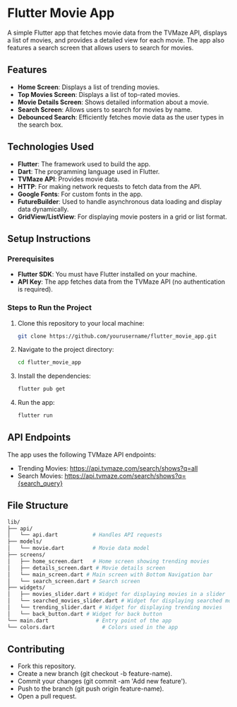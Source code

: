 # Flutter Movie App

A simple Flutter app that fetches movie data from the TVMaze API, displays a list of movies, and provides a detailed view for each movie. The app also features a search screen that allows users to search for movies.

## Features

- **Home Screen**: Displays a list of trending movies.
- **Top Movies Screen**: Displays a list of top-rated movies.
- **Movie Details Screen**: Shows detailed information about a movie.
- **Search Screen**: Allows users to search for movies by name.
- **Debounced Search**: Efficiently fetches movie data as the user types in the search box.

## Technologies Used

- **Flutter**: The framework used to build the app.
- **Dart**: The programming language used in Flutter.
- **TVMaze API**: Provides movie data.
- **HTTP**: For making network requests to fetch data from the API.
- **Google Fonts**: For custom fonts in the app.
- **FutureBuilder**: Used to handle asynchronous data loading and display data dynamically.
- **GridView/ListView**: For displaying movie posters in a grid or list format.

## Setup Instructions

### Prerequisites

- **Flutter SDK**: You must have Flutter installed on your machine.
- **API Key**: The app fetches data from the TVMaze API (no authentication is required).

### Steps to Run the Project

1. Clone this repository to your local machine:

   ```bash
   git clone https://github.com/yourusername/flutter_movie_app.git
    ```
2. Navigate to the project directory:
    ```bash
   cd flutter_movie_app
    ```
3. Install the dependencies:
    ```bash
   flutter pub get
    ```
4. Run the app:
    ```bash
   flutter run
    ```

## API Endpoints

The app uses the following TVMaze API endpoints:
* Trending Movies: https://api.tvmaze.com/search/shows?q=all
* Search Movies: https://api.tvmaze.com/search/shows?q={search_query}

## File Structure

```bash
lib/
├── api/
│   └── api.dart           # Handles API requests
├── models/
│   └── movie.dart         # Movie data model
├── screens/
│   ├── home_screen.dart   # Home screen showing trending movies
│   ├── details_screen.dart # Movie details screen
│   └── main_screen.dart # Main screen with Bottom Navigation bar
│   └── search_screen.dart # Search screen
├── widgets/
│   ├── movies_slider.dart # Widget for displaying movies in a slider
│   └── searched_movies_slider.dart # Widget for displaying searched movies
│   └── trending_slider.dart # Widget for displaying trending movies
│   └── back_button.dart # Widget for back button
└── main.dart               # Entry point of the app
└── colors.dart               # Colors used in the app
```

## Contributing

* Fork this repository.
* Create a new branch (git checkout -b feature-name).
* Commit your changes (git commit -am 'Add new feature').
* Push to the branch (git push origin feature-name).
* Open a pull request.